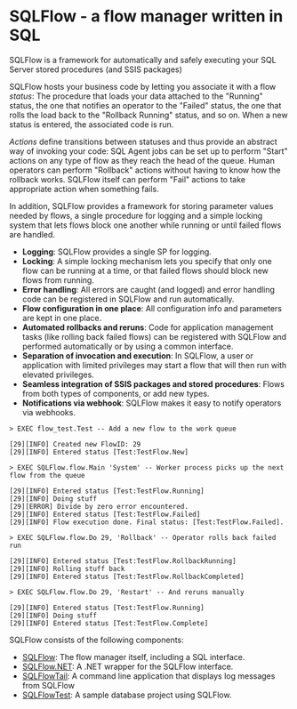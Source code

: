 # SQLFlow - a flow manager written in SQL #

SQLFlow is a framework for automatically and safely executing your SQL Server stored procedures (and SSIS packages) 

SQLFlow hosts your business code by letting you associate it with a flow *status*: The procedure that loads your data attached to the "Running" status, the one that notifies an operator to the "Failed" status, the one that rolls the load back to the "Rollback Running" status, and so on. When a new status is entered, the associated code is run.

*Actions* define transitions between statuses and thus provide an abstract way of invoking your code: SQL Agent jobs can be set up to perform "Start" actions on any type of flow as they reach the head of the queue. Human operators can perform "Rollback" actions without having to know how the rollback works. SQLFlow itself can perform "Fail" actions to take appropriate action when something fails.

In addition, SQLFlow provides a framework for storing parameter values needed by flows, a single procedure for logging and a simple locking system that lets flows block one another while running or until failed flows are handled.

- **Logging**: SQLFlow provides a single SP for logging.
- **Locking**: A simple locking mechanism lets you specify that only one flow can be running at a time, or that failed flows should block new flows from running.
- **Error handling**: All errors are caught (and logged) and error handling code can be registered in SQLFlow and run automatically.
- **Flow configuration in one place**: All configuration info and parameters are kept in one place.
- **Automated rollbacks and reruns**: Code for application management tasks (like rolling back failed flows) can be registered with SQLFlow and performed automatically or by using a common interface.
- **Separation of invocation and execution**: In SQLFlow, a user or application with limited privileges may start a flow that will then run with elevated privileges.
- **Seamless integration of SSIS packages and stored procedures**: Flows from both types of components, or add new types.
- **Notifications via webhook**: SQLFlow makes it easy to notify operators via webhooks.

~~~mssql
> EXEC flow_test.Test -- Add a new flow to the work queue

[29][INFO] Created new FlowID: 29
[29][INFO] Entered status [Test:TestFlow.New]

> EXEC SQLFlow.flow.Main 'System' -- Worker process picks up the next flow from the queue

[29][INFO] Entered status [Test:TestFlow.Running]
[29][INFO] Doing stuff
[29][ERROR] Divide by zero error encountered.
[29][INFO] Entered status [Test:TestFlow.Failed]
[29][INFO] Flow execution done. Final status: [Test:TestFlow.Failed].

> EXEC SQLFlow.flow.Do 29, 'Rollback' -- Operator rolls back failed run

[29][INFO] Entered status [Test:TestFlow.RollbackRunning]
[29][INFO] Rolling stuff back
[29][INFO] Entered status [Test:TestFlow.RollbackCompleted]

> EXEC SQLFlow.flow.Do 29, 'Restart' -- And reruns manually

[29][INFO] Entered status [Test:TestFlow.Running]
[29][INFO] Doing stuff
[29][INFO] Entered status [Test:TestFlow.Complete]
~~~

SQLFlow consists of the following components:

- [SQLFlow](SQLFLow/Documentation/readme.md): The flow manager itself, including a SQL interface.
- [SQLFlow.NET](SQLFlow.NET/Documentation/readme.md): A .NET wrapper for the SQLFlow interface.
- [SQLFlowTail](SQLFlowTail/Documentation/readme.md): A command line application that displays log messages from SQLFlow
- [SQLFlowTest](SQLFlowTest/Documentation/readme.md): A sample database project using SQLFlow.

